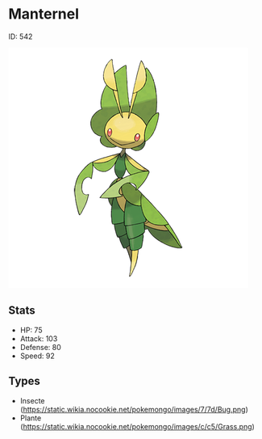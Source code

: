 # Manternel


ID: 542

![](https://raw.githubusercontent.com/PokeAPI/sprites/master/sprites/pokemon/other/official-artwork/542.png "Manternel")

## Stats


 - HP: 75
 - Attack: 103
 - Defense: 80
 - Speed: 92

## Types


 - Insecte (https://static.wikia.nocookie.net/pokemongo/images/7/7d/Bug.png)
 - Plante (https://static.wikia.nocookie.net/pokemongo/images/c/c5/Grass.png)
